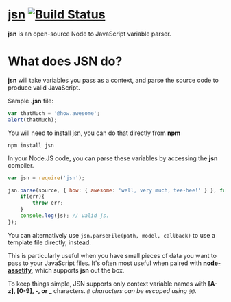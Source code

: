 # [jsn](https://npmjs.org/package/jsn "jsn on npmjs") [![Build Status](https://travis-ci.org/bevacqua/jsn.png?branch=master)](https://travis-ci.org/bevacqua/jsn)

**jsn** is an open-source Node to JavaScript variable parser.

# What does JSN do?

**jsn** will take variables you pass as a context, and parse the source code to produce valid JavaScript.

 Sample **.jsn** file:

```javascript
var thatMuch = '@how.awesome';
alert(thatMuch);
```

You will need to install [jsn](https://npmjs.org/package/jsn "jsn on npmjs"), you can do that directly from **npm**

    npm install jsn

In your Node.JS code, you can parse these variables by accessing the **jsn** compiler.

```javascript
var jsn = require('jsn');

jsn.parse(source, { how: { awesome: 'well, very much, tee-hee!' } }, function(err, js){
    if(err){
        throw err;
    }
    console.log(js); // valid js.
});
```

You can alternatively use `jsn.parseFile(path, model, callback)` to use a template file directly, instead.

This is particularly useful when you have small pieces of data you want to pass to your JavaScript files. It's often most useful when paired with [**node-assetify**](https://github.com/bevacqua/node-assetify "Node.JS asset manager"), which supports **jsn** out the box.

To keep things simple, JSN supports only context variable names with **[A-z], [0-9], -, or _** characters. _`@` characters can be escaped using `@@`._